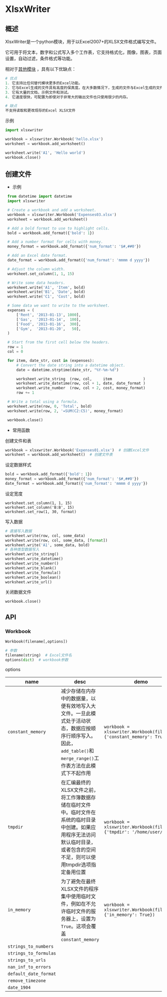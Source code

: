 # XlsxWriter

## 概述

XlsxWriter是一个python模块，用于以Excel2007+的XLSX文件格式编写文件。

它可用于将文本，数字和公式写入多个工作表，它支持格式化，图像，图表，页面设置，自动过滤，条件格式等功能。

相对于[其他模块](https://xlsxwriter.readthedocs.io/alternatives.html#alternatives) ，具有以下优缺点：

```python
# 优点
1. 它支持比任何替代模块更多的Excel功能。
2. 它与Excel生成的文件具有高度的保真度。在大多数情况下，生成的文件与Excel生成的文件完全等效。
3. 它有大量的文档，示例文件和测试。
4. 它速度很快，可配置为即使对于非常大的输出文件也只使用很少的内存。

# 缺点
不支持读取和更改现存的Excel XLSX文件
```

示例

```python
import xlsxwriter

workbook = xlsxwriter.Workbook('hello.xlsx')
worksheet = workbook.add_worksheet()

worksheet.write('A1', 'Hello world')
workbook.close()
```

## 创建文件

- 示例

```python
 from datetime import datetime
 import xlsxwriter

 # Create a workbook and add a worksheet.
 workbook = xlsxwriter.Workbook('Expenses03.xlsx')
 worksheet = workbook.add_worksheet()

 # Add a bold format to use to highlight cells.
 bold = workbook.add_format({'bold': 1})

 # Add a number format for cells with money.
 money_format = workbook.add_format({'num_format': '$#,##0'})

 # Add an Excel date format.
 date_format = workbook.add_format({'num_format': 'mmmm d yyyy'})

 # Adjust the column width.
 worksheet.set_column(1, 1, 15)

 # Write some data headers.
 worksheet.write('A1', 'Item', bold)
 worksheet.write('B1', 'Date', bold)
 worksheet.write('C1', 'Cost', bold)

 # Some data we want to write to the worksheet.
 expenses = (
     ['Rent', '2013-01-13', 1000],
     ['Gas',  '2013-01-14',  100],
     ['Food', '2013-01-16',  300],
     ['Gym',  '2013-01-20',   50],
 )

 # Start from the first cell below the headers.
 row = 1
 col = 0

 for item, date_str, cost in (expenses):
     # Convert the date string into a datetime object.
     date = datetime.strptime(date_str, "%Y-%m-%d")

     worksheet.write_string  (row, col,     item              )
     worksheet.write_datetime(row, col + 1, date, date_format )
     worksheet.write_number  (row, col + 2, cost, money_format)
     row += 1

 # Write a total using a formula.
 worksheet.write(row, 0, 'Total', bold)
 worksheet.write(row, 2, '=SUM(C2:C5)', money_format)

 workbook.close()
```

- 常用函数

创建文件和表

```python
workbook = xlsxwriter.Workbook('Expenses01.xlsx')  # 创建Excel文件
worksheet = workbook.add_worksheet()  # 创建文件表
```

设定数据样式

```python
bold = workbook.add_format({'bold': 1})
money_format = workbook.add_format({'num_format': '$#,##0'})
date_format = workbook.add_format({'num_format': 'mmmm d yyyy'})
```

设定宽度

```
worksheet.set_column(1, 1, 15)
worksheet.set_column('B:B', 15)
worksheet.set_row(1, 30, format)
```

写入数据

```python
# 直接写入数据
worksheet.write(row, col, some_data)
worksheet.write(row, col, some_data, [format])
worksheet.write('A1', some_data, bold)
# 各种类型数据写入
worksheet.write_string()
worksheet.write_datetime()
worksheet.write_number()
worksheet.write_blank()
worksheet.write_formula()
worksheet.write_boolean()
worksheet.write_url()
```

关闭数据文件

```python
workbook.close()
```

## API

### Workbook

```python
Workbook(filename[,options])

# 参数
filename(string)  # Excel文件名
options(dict)  # workbook参数
```

options

| name                  | desc                                                         | demo                                                         |
| --------------------- | ------------------------------------------------------------ | ------------------------------------------------------------ |
| `constant_memory`     | 减少存储在内存中的数据量，以便有效地写入大文件。一旦此模式处于活动状态，数据应按顺序行顺序写入。因此，`add_table()`和`merge_range()`工作表方法在此模式下不起作用 | `workbook = xlsxwriter.Workbook(filename, {'constant_memory': True})` |
| `tmpdir`              | 在汇编最终的XLSX文件之前，将工作簿数据存储在临时文件中。临时文件在系统的临时目录中创建。如果应用程序无法访问默认临时目录，或者包含的空间不足，则可以使用tmpdir选项指定备用位置 | `workbook = xlsxwriter.Workbook(filename, {'tmpdir': '/home/user/tmp'})` |
| `in_memory`           | 为了避免在最终XLSX文件的程序集中使用临时文件，例如在不允许临时文件的服务器上，设置为`True`。这项会覆盖`constant_memory` | `workbook = xlsxwriter.Workbook(filename, {'in_memory': True})` |
| `strings_to_numbers`  |                                                              |                                                              |
| `strings_to_formulas` |                                                              |                                                              |
| `strings_to_urls`     |                                                              |                                                              |
| `nan_inf_to_errors`   |                                                              |                                                              |
| `default_date_format` |                                                              |                                                              |
| `remove_timezone`     |                                                              |                                                              |
| `date_1904`           |                                                              |                                                              |

